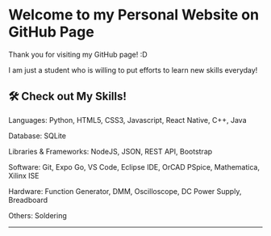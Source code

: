 
# Welcome to my Personal Website on GitHub Page

Thank you for visiting my GitHub page! :D

I am just a student who is willing to put efforts to learn new skills everyday!


## 🛠 Check out My Skills!
Languages: Python, HTML5, CSS3, Javascript, React Native, C++, Java

Database: SQLite

Libraries & Frameworks: NodeJS, JSON, REST API, Bootstrap

Software: Git, Expo Go, VS Code, Eclipse IDE, OrCAD PSpice, Mathematica, Xilinx ISE

Hardware: Function Generator, DMM, Oscilloscope, DC Power Supply, Breadboard

Others: Soldering


-----------------------------------------------------------------------------------------------------------------------------------------------------------------------------------
